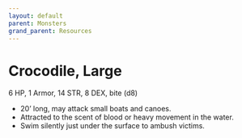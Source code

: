 ```yaml
---
layout: default
parent: Monsters
grand_parent: Resources
---
```


# Crocodile, Large

6 HP, 1 Armor, 14 STR, 8 DEX, bite (d8)  

- 20’ long, may attack small boats and canoes.  
- Attracted to the scent of blood or heavy movement in the water.  
- Swim silently just under the surface to ambush victims.  

 
